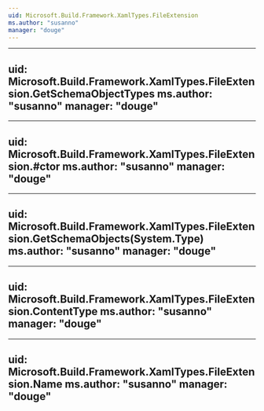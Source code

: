 ```yaml
---
uid: Microsoft.Build.Framework.XamlTypes.FileExtension
ms.author: "susanno"
manager: "douge"
---
```


---
uid: Microsoft.Build.Framework.XamlTypes.FileExtension.GetSchemaObjectTypes
ms.author: "susanno"
manager: "douge"
---

---
uid: Microsoft.Build.Framework.XamlTypes.FileExtension.#ctor
ms.author: "susanno"
manager: "douge"
---

---
uid: Microsoft.Build.Framework.XamlTypes.FileExtension.GetSchemaObjects(System.Type)
ms.author: "susanno"
manager: "douge"
---

---
uid: Microsoft.Build.Framework.XamlTypes.FileExtension.ContentType
ms.author: "susanno"
manager: "douge"
---

---
uid: Microsoft.Build.Framework.XamlTypes.FileExtension.Name
ms.author: "susanno"
manager: "douge"
---
